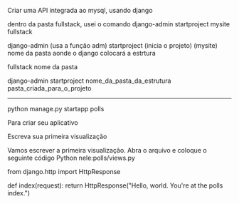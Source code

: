 Criar uma API integrada ao mysql, usando django

dentro da pasta fullstack, usei o comando  django-admin startproject mysite fullstack

django-admin (usa a função adm) startproject (inicia o projeto) (mysite) nome da pasta aonde o django colocará a estrtura

fullstack nome da pasta

django-admin startproject nome_da_pasta_da_estrutura pasta_criada_para_o_projeto

-------------------------------------------------------------------------------------------------------------------------

python manage.py startapp polls

Para criar seu aplicativo

Escreva sua primeira visualização

Vamos escrever a primeira visualização. Abra o arquivo e coloque o seguinte código Python nele:polls/views.py

from django.http import HttpResponse


def index(request):
    return HttpResponse("Hello, world. You're at the polls index.")



